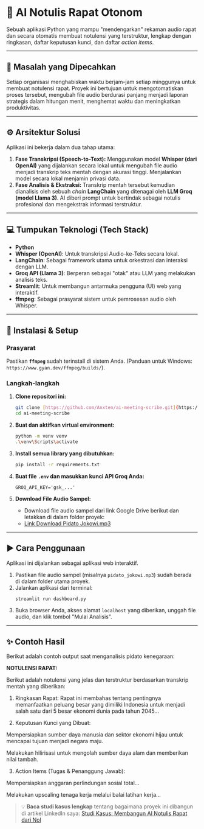 # 🤖 AI Notulis Rapat Otonom

Sebuah aplikasi Python yang mampu "mendengarkan" rekaman audio rapat dan secara otomatis membuat notulensi yang terstruktur, lengkap dengan ringkasan, daftar keputusan kunci, dan daftar *action items*.

---

## 🎯 Masalah yang Dipecahkan

Setiap organisasi menghabiskan waktu berjam-jam setiap minggunya untuk membuat notulensi rapat. Proyek ini bertujuan untuk mengotomatiskan proses tersebut, mengubah file audio berdurasi panjang menjadi laporan strategis dalam hitungan menit, menghemat waktu dan meningkatkan produktivitas.

---

## ⚙️ Arsitektur Solusi

Aplikasi ini bekerja dalam dua tahap utama:

1.  **Fase Transkripsi (Speech-to-Text):** Menggunakan model **Whisper (dari OpenAI)** yang dijalankan secara lokal untuk mengubah file audio menjadi transkrip teks mentah dengan akurasi tinggi. Menjalankan model secara lokal menjamin privasi data.
2.  **Fase Analisis & Ekstraksi:** Transkrip mentah tersebut kemudian dianalisis oleh sebuah *chain* **LangChain** yang ditenagai oleh **LLM Groq (model Llama 3)**. AI diberi prompt untuk bertindak sebagai notulis profesional dan mengekstrak informasi terstruktur.

---

## 💻 Tumpukan Teknologi (Tech Stack)

* **Python**
* **Whisper (OpenAI)**: Untuk transkripsi Audio-ke-Teks secara lokal.
* **LangChain**: Sebagai framework utama untuk orkestrasi dan interaksi dengan LLM.
* **Groq API (Llama 3)**: Berperan sebagai "otak" atau LLM yang melakukan analisis teks.
* **Streamlit**: Untuk membangun antarmuka pengguna (UI) web yang interaktif.
* **ffmpeg**: Sebagai prasyarat sistem untuk pemrosesan audio oleh Whisper.

---

## 🚀 Instalasi & Setup

### Prasyarat
Pastikan **`ffmpeg`** sudah terinstall di sistem Anda. (Panduan untuk Windows: `https://www.gyan.dev/ffmpeg/builds/`).

### Langkah-langkah
1.  **Clone repositori ini:**
    ```bash
    git clone [https://github.com/Anxten/ai-meeting-scribe.git](https://github.com/Anxten/ai-meeting-scribe.git)
    cd ai-meeting-scribe
    ```

2.  **Buat dan aktifkan virtual environment:**
    ```bash
    python -m venv venv
    .\venv\Scripts\activate
    ```

3.  **Install semua library yang dibutuhkan:**
    ```bash
    pip install -r requirements.txt
    ```

4.  **Buat file `.env` dan masukkan kunci API Groq Anda:**
    ```
    GROQ_API_KEY='gsk_...'
    ```
5.  **Download File Audio Sampel:**
    * Download file audio sampel dari link Google Drive berikut dan letakkan di dalam folder proyek:
    * [Link Download Pidato Jokowi.mp3](https://drive.google.com/file/d/1syRPnhkVZ4DZ89SzxqXk5gA-xn2mNxzl/view?usp=sharing)


---

## ▶️ Cara Penggunaan

Aplikasi ini dijalankan sebagai aplikasi web interaktif.

1.  Pastikan file audio sampel (misalnya `pidato_jokowi.mp3`) sudah berada di dalam folder utama proyek.
2.  Jalankan aplikasi dari terminal:
    ```bash
    streamlit run dashboard.py
    ```
3.  Buka browser Anda, akses alamat `localhost` yang diberikan, unggah file audio, dan klik tombol "Mulai Analisis".

---

## ✨ Contoh Hasil

Berikut adalah contoh output saat menganalisis pidato kenegaraan:

**NOTULENSI RAPAT:**

Berikut adalah notulensi yang jelas dan terstruktur berdasarkan transkrip mentah yang diberikan:

1. Ringkasan Rapat:
Rapat ini membahas tentang pentingnya memanfaatkan peluang besar yang dimiliki Indonesia untuk menjadi salah satu dari 5 besar ekonomi dunia pada tahun 2045...

2. Keputusan Kunci yang Dibuat:

Mempersiapkan sumber daya manusia dan sektor ekonomi hijau untuk mencapai tujuan menjadi negara maju.

Melakukan hilirisasi untuk mengolah sumber daya alam dan memberikan nilai tambah.

3. Action Items (Tugas & Penanggung Jawab):

Mempersiapkan anggaran perlindungan sosial total...

Melakukan upscaling tenaga kerja melalui balai latihan kerja...

> 💡 **Baca studi kasus lengkap** tentang bagaimana proyek ini dibangun di artikel LinkedIn saya: [Studi Kasus: Membangun AI Notulis Rapat dari Nol](https://www.linkedin.com/posts/allan-jeremy-bendatu-4425a3373_ai-python-langchain-activity-7349051782313979904-YwyA?utm_source=share&utm_medium=member_desktop&rcm=ACoAAFx1LLIBCfsdlHy4v8cCaKNkYV997rwvbIo)